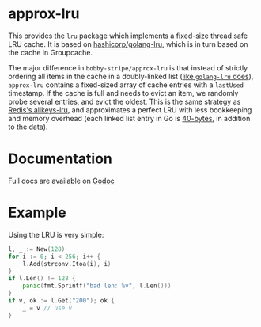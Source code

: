 approx-lru
==========

This provides the `lru` package which implements a fixed-size
thread safe LRU cache. It is based on [hashicorp/golang-lru](https://github.com/hashicorp/golang-lru),
which is in turn based on the cache in Groupcache.

The major difference in `bobby-stripe/approx-lru` is that instead of strictly ordering all items in the
cache in a doubly-linked list ([like `golang-lru` does](https://github.com/hashicorp/golang-lru/blob/master/simplelru/lru.go#L14)),
`approx-lru` contains a fixed-sized array of cache entries with a `lastUsed` timestamp.  If the cache is
full and needs to evict an item, we randomly probe several entries, and evict the oldest.  This is the
same strategy as [Redis's allkeys-lru](https://redis.io/topics/lru-cache), and approximates a perfect LRU
with less bookkeeping and memory overhead (each linked list entry in Go is
[40-bytes](https://golang.org/src/container/list/list.go?s=406:874#L5), in addition to the data).

Documentation
=============

Full docs are available on [Godoc](http://godoc.org/github.com/bobby-stripe/approx-lru)

Example
=======

Using the LRU is very simple:

```go
l, _ := New(128)
for i := 0; i < 256; i++ {
    l.Add(strconv.Itoa(i), i)
}
if l.Len() != 128 {
    panic(fmt.Sprintf("bad len: %v", l.Len()))
}
if v, ok := l.Get("200"); ok {
	_ = v // use v
}
```
